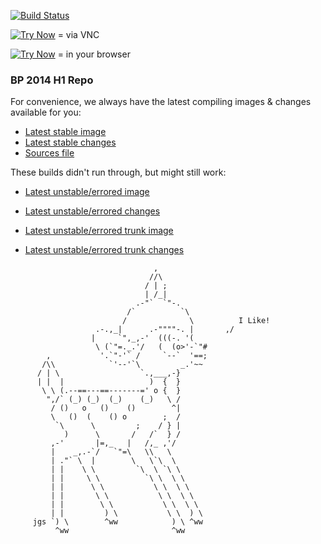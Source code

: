 [![Build Status](https://secure.travis-ci.org/HPI-SWA-Lab/BP2014H1.png?branch=master)](http://travis-ci.org/HPI-SWA-Lab/BP2014H1)

[![Try Now](http://img.shields.io/badge/try-now-green.svg)](http://hpi.de/swa/jumpinto/HPI-SWA-Lab/BP2014H1) = via VNC

[![Try Now](http://img.shields.io/badge/try-now-green.svg)](https://bertfreudenberg.github.io/SqueakJS/run#url=http://www.lively-kernel.org/babelsberg/BP2014H1/&files=[BP2014H1.image,BP2014H1.changes,SqueakV41.sources]) = in your browser

### BP 2014 H1 Repo

For convenience, we always have the latest compiling images & changes available for you: 

- [Latest stable image](http://www.lively-kernel.org/babelsberg/BP2014H1/BP2014H1.image)
- [Latest stable changes](http://www.lively-kernel.org/babelsberg/BP2014H1/BP2014H1.changes)
- [Sources file](http://www.lively-kernel.org/babelsberg/BP2014H1/SqueakV41.sources)

These builds didn't run through, but might still work:

- [Latest unstable/errored image](http://www.lively-kernel.org/babelsberg/BP2014H1/BP2014H1_failing.image)
- [Latest unstable/errored changes](http://www.lively-kernel.org/babelsberg/BP2014H1/BP2014H1_failing.changes)

- [Latest unstable/errored trunk image](http://www.lively-kernel.org/babelsberg/BP2014H1/BP2014H1_failing_trunk.image)
- [Latest unstable/errored trunk changes](http://www.lively-kernel.org/babelsberg/BP2014H1/BP2014H1_failing_trunk.changes)

```
                                ,
                               //\
                              / | ;
                              | /_|
                            .-"`  `"-.
                          /`          `\
                         /              \          I Like!
                   .-.,_|      .-""""-. |       ,/
                  |     `",_,-'  (((-. '(
                   \ (`"=._.'/   (  (o>'-`"#
        ,           '.`"-'` /     `--`  '==;
       /\\            `'--'`\         _.'~~
      / | \                  `.,___,-}
      | |  |                   )  {  }
       \ \ (.--==---==-------=' o {  }
        ",/` (_) (_)  (_)    (_)   \ /
         / ()   o   ()    ()        ^|
         \   ()  (    () o        ;  /
          `\      \         ;    / } |
            )      \       /   /`  } /
         ,-'       |=,_   |   /,_ ,'/
         |    _,.-`/   `"=\   \\   \
         | ."` \  |        \   \`\  \
         | |    \ \         `\  \ `\ \
         | |     \ \          `\ \  \ \
         | |      \ \           \ \  \ \
         | |       \ \           \ \  \ \
         | |        \ \           \ \  \ \
         | |         ) \           \ \  ) \
     jgs `) \        ^ww            ) \ ^ww
          ^ww                       ^ww
  ```
